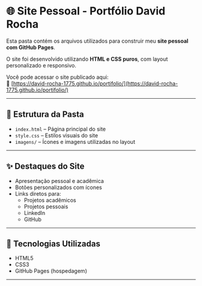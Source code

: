# 🌐 Site Pessoal - Portfólio David Rocha

Esta pasta contém os arquivos utilizados para construir meu **site pessoal com GitHub Pages**.

O site foi desenvolvido utilizando **HTML e CSS puros**, com layout personalizado e responsivo.

Você pode acessar o site publicado aqui:  
🔗 [https://david-rocha-1775.github.io/portifolio/](https://david-rocha-1775.github.io/portifolio/)

---

## 📁 Estrutura da Pasta

- `index.html` – Página principal do site
- `style.css` – Estilos visuais do site
- `imagens/` – Ícones e imagens utilizadas no layout

---

## ✨ Destaques do Site

- Apresentação pessoal e acadêmica
- Botões personalizados com ícones
- Links diretos para:
  - Projetos acadêmicos
  - Projetos pessoais
  - LinkedIn
  - GitHub

---

## 🚀 Tecnologias Utilizadas

- HTML5
- CSS3
- GitHub Pages (hospedagem)

---
